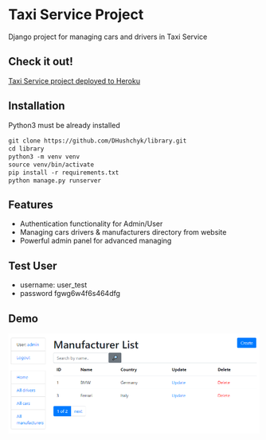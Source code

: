 # Taxi Service Project

Django project for managing cars and drivers in Taxi Service

## Check it out!

[Taxi Service project deployed to Heroku]()

## Installation

Python3 must be already installed

```shell
git clone https://github.com/DHushchyk/library.git
cd library
python3 -m venv venv
source venv/bin/activate
pip install -r requirements.txt
python manage.py runserver
```

## Features

* Authentication functionality for Admin/User
* Managing cars drivers & manufacturers directory from website
* Powerful admin panel for advanced managing


## Test User
* username: user_test
* password fgwg6w4f6s464dfg


## Demo

![Website Interface](demo.PNG)